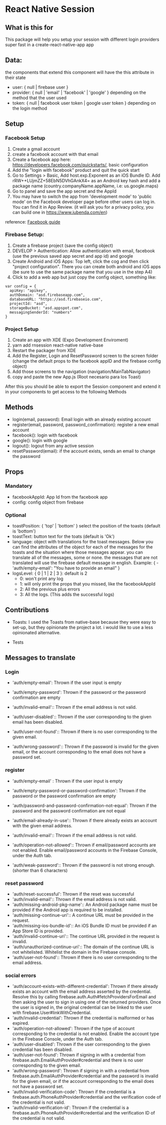 # React Native Session

## What is this for

This package will help you setup your session with different login providers super fast in a create-react-native-app app

## Data:

the components that extend this component will have the this attribute in their state

- user: { null | firebase user }
- provider: { null | 'email' | 'facebook' | 'google' } depending on the method that the user used
- token: { null | facebook user token | google user token } depending on the login method

## Setup

### Facebook Setup

1. Create a gmail account
2. create a facebook account with that email
3. Create a facebook app here: https://developers.facebook.com/quickstarts/, basic configuration
3. Add the "login with facebook" product and quit the quick start
4. Go to Settings > Basic, Add host.exp.Exponent as an iOS Bundle ID. Add rRW++LUjmZZ+58EbN5DVhGAnkX4= as an Android key hash and add a package name (country.companyName.appName, i.e: us.google.maps)
5. Go to panel and save the app secret and the AppId
6. You may have to switch the app from 'development mode' to 'public mode' on the Facebook developer page before other users can log in. You can find it in App Review. (it will ask you for a privacy policy, you can build one in https://www.iubenda.com/en)

reference: [Facebook guide](https://github.com/expo/expo-docs/blob/master/versions/v24.0.0/sdk/facebook.md)

### Firebase Setup:

1. Create a firebase project (save the config object)
2. DEVELOP > Authentication: Allow authentication with email, facebook (use the previous saved app secret and app id) and google
3. Create Android and iOS Apps: Top left, click the cog and then click "project configuration". There you can create both android and iOS apps (be sure to use the same package name that you use in the step A4)
4. Click to add a web app but just copy the config object, something like:

````
var config = {
  apiKey: "apikey",
  authDomain: "asd.firebaseapp.com",
  databaseURL: "https://asd.firebaseio.com",
  projectId: "asd",
  storageBucket: "asd.appspot.com",
  messagingSenderId: "numbers"
}
````

### Project Setup

1. Create an app with XDE (Expo Development Enviroment)
2. yarn add rnsession react-native native-base
3. Restart the packager from XDE
4. Add the Register, Login and ResetPassword screen to the screen folder (change the default props to the facebook appID and the firebase config object)
5. Add those screens to the navigation (navigation/MainTabNavigator)
6. copy and paste the new App.js (Root necesario para los Toast)

After this you should be able to export the Session component and extend it in your components to get access to the following Methods

## Methods

- login(email, password): Email login with an already existing account
- register(email, password, password_confirmation): register a new email account
- facebook(): login with facebook
- google(): login with google
- logout(): logout from any active session
- resetPassword(email): if the account exists, sends an email to change the password

## Props

### Mandatory

- facebookAppId: App Id from the facebook app
- config: config object from firebase

### Optional

- toastPosition: { 'top' | 'bottom' } select the position of the toasts (default is 'bottom')
- toastText: button text for the toats (default is 'Ok')
- language: object with translations for the toast messages. Below you can find the attributes of the object for each of the messages for the toasts and the situation where those messages appear. you can translate all of the messages, some or none. the messages that are not translated will use the firebase default message in english. Example: { - 'auth/empty-email': "You have to provide an email" }
- logsLevel: { 0 | 1 | 2 | 3 }: default is 2
  - 0: won't print any log
  - 1: will only print the props that you missed, like the facebookAppId
  - 2: All the previous plus errors
  - 3: All the logs. (This adds the successful logs) 

## Contributions

- Toasts: I used the Toasts from native-base because they were easy to set-up, but they opinionate the project a lot. i would like to use a less opinionated alternative.

- Tests


## Messages to translate

### Login

- 'auth/empty-email': Thrown if the user input is empty
- 'auth/empty-password': Thrown if the password or the password confirmation are empty

- 'auth/invalid-email':: Thrown if the email address is not valid.
- 'auth/user-disabled':: Thrown if the user corresponding to the given email has been disabled.
- 'auth/user-not-found':: Thrown if there is no user corresponding to the given email.
- 'auth/wrong-password':: Thrown if the password is invalid for the given email, or the account corresponding to the email does not have a password set.

### register

- 'auth/empty-email'  : Thrown if the user input is empty
- 'auth/empty-password-or-password-confirmation': Thrown if the password or the password confirmation are empty
- 'auth/password-and-password-confirmation-not-equal': Thrown if the password and the password confirmation are not equal

- 'auth/email-already-in-use':: Thrown if there already exists an account with the given email address.          
- 'auth/invalid-email':: Thrown if the email address is not valid.          
- 'auth/operation-not-allowed':: Thrown if email/password accounts are not enabled. Enable email/password accounts in the Firebase Console, under the Auth tab.          
- 'auth/weak-password':: Thrown if the password is not strong enough.  (shorter than 6 characters)        

### reset password

- 'auth/reset-successful': Thrown if the reset was successful
- 'auth/invalid-email':: Thrown if the email address is not valid.          
- 'auth/missing-android-pkg-name':: An Android package name must be provided if the Android app is required to be installed.          
- 'auth/missing-continue-uri':: A continue URL must be provided in the request.          
- 'auth/missing-ios-bundle-id':: An iOS Bundle ID must be provided if an App Store ID is provided.          
- 'auth/invalid-continue-uri':: The continue URL provided in the request is invalid.          
- 'auth/unauthorized-continue-uri':: The domain of the continue URL is not whitelisted. Whitelist the domain in the Firebase console.          
- 'auth/user-not-found':: Thrown if there is no user corresponding to the email address.          

### social errors

- 'auth/account-exists-with-different-credential': Thrown if there already exists an account with the email address asserted by the credential. Resolve this by calling firebase.auth.Auth#fetchProvidersForEmail and then asking the user to sign in using one of the returned providers. Once the user is signed in, the original credential can be linked to the user with firebase.User#linkWithCredential.
- 'auth/invalid-credential': Thrown if the credential is malformed or has expired.
- 'auth/operation-not-allowed': Thrown if the type of account corresponding to the credential is not enabled. Enable the account type in the Firebase Console, under the Auth tab.
- 'auth/user-disabled': Thrown if the user corresponding to the given credential has been disabled.
- 'auth/user-not-found': Thrown if signing in with a credential from firebase.auth.EmailAuthProvider#credential and there is no user corresponding to the given email.
- 'auth/wrong-password': Thrown if signing in with a credential from firebase.auth.EmailAuthProvider#credential and the password is invalid for the given email, or if the account corresponding to the email does not have a password set.
- 'auth/invalid-verification-code': Thrown if the credential is a firebase.auth.PhoneAuthProvider#credential and the verification code of the credential is not valid.
- 'auth/invalid-verification-id': Thrown if the credential is a firebase.auth.PhoneAuthProvider#credential and the verification ID of the credential is not valid.
          
